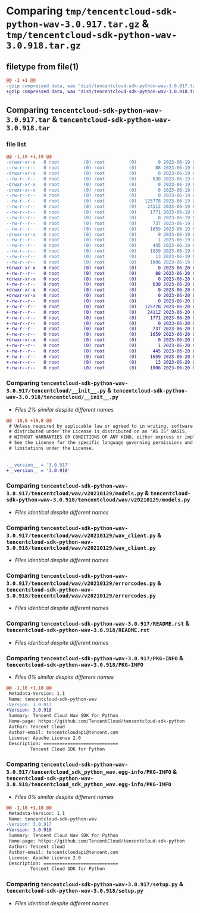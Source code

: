 # Comparing `tmp/tencentcloud-sdk-python-wav-3.0.917.tar.gz` & `tmp/tencentcloud-sdk-python-wav-3.0.918.tar.gz`

## filetype from file(1)

```diff
@@ -1 +1 @@
-gzip compressed data, was "dist/tencentcloud-sdk-python-wav-3.0.917.tar", last modified: Mon Jun 19 00:37:53 2023, max compression
+gzip compressed data, was "dist/tencentcloud-sdk-python-wav-3.0.918.tar", last modified: Tue Jun 20 02:52:51 2023, max compression
```

## Comparing `tencentcloud-sdk-python-wav-3.0.917.tar` & `tencentcloud-sdk-python-wav-3.0.918.tar`

### file list

```diff
@@ -1,19 +1,19 @@
-drwxr-xr-x   0 root         (0) root         (0)        0 2023-06-19 00:37:53.000000 tencentcloud-sdk-python-wav-3.0.917/
--rw-r--r--   0 root         (0) root         (0)       88 2023-06-19 00:37:53.000000 tencentcloud-sdk-python-wav-3.0.917/setup.cfg
-drwxr-xr-x   0 root         (0) root         (0)        0 2023-06-19 00:37:53.000000 tencentcloud-sdk-python-wav-3.0.917/tencentcloud/
--rw-r--r--   0 root         (0) root         (0)      630 2023-06-19 00:37:53.000000 tencentcloud-sdk-python-wav-3.0.917/tencentcloud/__init__.py
-drwxr-xr-x   0 root         (0) root         (0)        0 2023-06-19 00:37:53.000000 tencentcloud-sdk-python-wav-3.0.917/tencentcloud/wav/
-drwxr-xr-x   0 root         (0) root         (0)        0 2023-06-19 00:37:53.000000 tencentcloud-sdk-python-wav-3.0.917/tencentcloud/wav/v20210129/
--rw-r--r--   0 root         (0) root         (0)        0 2023-06-19 00:37:53.000000 tencentcloud-sdk-python-wav-3.0.917/tencentcloud/wav/v20210129/__init__.py
--rw-r--r--   0 root         (0) root         (0)   125778 2023-06-19 00:37:53.000000 tencentcloud-sdk-python-wav-3.0.917/tencentcloud/wav/v20210129/models.py
--rw-r--r--   0 root         (0) root         (0)    24112 2023-06-19 00:37:53.000000 tencentcloud-sdk-python-wav-3.0.917/tencentcloud/wav/v20210129/wav_client.py
--rw-r--r--   0 root         (0) root         (0)     1771 2023-06-19 00:37:53.000000 tencentcloud-sdk-python-wav-3.0.917/tencentcloud/wav/v20210129/errorcodes.py
--rw-r--r--   0 root         (0) root         (0)        0 2023-06-19 00:37:53.000000 tencentcloud-sdk-python-wav-3.0.917/tencentcloud/wav/__init__.py
--rw-r--r--   0 root         (0) root         (0)      737 2023-06-19 00:37:53.000000 tencentcloud-sdk-python-wav-3.0.917/README.rst
--rw-r--r--   0 root         (0) root         (0)     1659 2023-06-19 00:37:53.000000 tencentcloud-sdk-python-wav-3.0.917/PKG-INFO
-drwxr-xr-x   0 root         (0) root         (0)        0 2023-06-19 00:37:53.000000 tencentcloud-sdk-python-wav-3.0.917/tencentcloud_sdk_python_wav.egg-info/
--rw-r--r--   0 root         (0) root         (0)        1 2023-06-19 00:37:53.000000 tencentcloud-sdk-python-wav-3.0.917/tencentcloud_sdk_python_wav.egg-info/dependency_links.txt
--rw-r--r--   0 root         (0) root         (0)      445 2023-06-19 00:37:53.000000 tencentcloud-sdk-python-wav-3.0.917/tencentcloud_sdk_python_wav.egg-info/SOURCES.txt
--rw-r--r--   0 root         (0) root         (0)     1659 2023-06-19 00:37:53.000000 tencentcloud-sdk-python-wav-3.0.917/tencentcloud_sdk_python_wav.egg-info/PKG-INFO
--rw-r--r--   0 root         (0) root         (0)       13 2023-06-19 00:37:53.000000 tencentcloud-sdk-python-wav-3.0.917/tencentcloud_sdk_python_wav.egg-info/top_level.txt
--rw-r--r--   0 root         (0) root         (0)     1006 2023-06-19 00:37:53.000000 tencentcloud-sdk-python-wav-3.0.917/setup.py
+drwxr-xr-x   0 root         (0) root         (0)        0 2023-06-20 02:52:51.000000 tencentcloud-sdk-python-wav-3.0.918/
+-rw-r--r--   0 root         (0) root         (0)       88 2023-06-20 02:52:51.000000 tencentcloud-sdk-python-wav-3.0.918/setup.cfg
+drwxr-xr-x   0 root         (0) root         (0)        0 2023-06-20 02:52:51.000000 tencentcloud-sdk-python-wav-3.0.918/tencentcloud/
+-rw-r--r--   0 root         (0) root         (0)      630 2023-06-20 02:52:51.000000 tencentcloud-sdk-python-wav-3.0.918/tencentcloud/__init__.py
+drwxr-xr-x   0 root         (0) root         (0)        0 2023-06-20 02:52:51.000000 tencentcloud-sdk-python-wav-3.0.918/tencentcloud/wav/
+drwxr-xr-x   0 root         (0) root         (0)        0 2023-06-20 02:52:51.000000 tencentcloud-sdk-python-wav-3.0.918/tencentcloud/wav/v20210129/
+-rw-r--r--   0 root         (0) root         (0)        0 2023-06-20 02:52:51.000000 tencentcloud-sdk-python-wav-3.0.918/tencentcloud/wav/v20210129/__init__.py
+-rw-r--r--   0 root         (0) root         (0)   125778 2023-06-20 02:52:51.000000 tencentcloud-sdk-python-wav-3.0.918/tencentcloud/wav/v20210129/models.py
+-rw-r--r--   0 root         (0) root         (0)    24112 2023-06-20 02:52:51.000000 tencentcloud-sdk-python-wav-3.0.918/tencentcloud/wav/v20210129/wav_client.py
+-rw-r--r--   0 root         (0) root         (0)     1771 2023-06-20 02:52:51.000000 tencentcloud-sdk-python-wav-3.0.918/tencentcloud/wav/v20210129/errorcodes.py
+-rw-r--r--   0 root         (0) root         (0)        0 2023-06-20 02:52:51.000000 tencentcloud-sdk-python-wav-3.0.918/tencentcloud/wav/__init__.py
+-rw-r--r--   0 root         (0) root         (0)      737 2023-06-20 02:52:51.000000 tencentcloud-sdk-python-wav-3.0.918/README.rst
+-rw-r--r--   0 root         (0) root         (0)     1659 2023-06-20 02:52:51.000000 tencentcloud-sdk-python-wav-3.0.918/PKG-INFO
+drwxr-xr-x   0 root         (0) root         (0)        0 2023-06-20 02:52:51.000000 tencentcloud-sdk-python-wav-3.0.918/tencentcloud_sdk_python_wav.egg-info/
+-rw-r--r--   0 root         (0) root         (0)        1 2023-06-20 02:52:51.000000 tencentcloud-sdk-python-wav-3.0.918/tencentcloud_sdk_python_wav.egg-info/dependency_links.txt
+-rw-r--r--   0 root         (0) root         (0)      445 2023-06-20 02:52:51.000000 tencentcloud-sdk-python-wav-3.0.918/tencentcloud_sdk_python_wav.egg-info/SOURCES.txt
+-rw-r--r--   0 root         (0) root         (0)     1659 2023-06-20 02:52:51.000000 tencentcloud-sdk-python-wav-3.0.918/tencentcloud_sdk_python_wav.egg-info/PKG-INFO
+-rw-r--r--   0 root         (0) root         (0)       13 2023-06-20 02:52:51.000000 tencentcloud-sdk-python-wav-3.0.918/tencentcloud_sdk_python_wav.egg-info/top_level.txt
+-rw-r--r--   0 root         (0) root         (0)     1006 2023-06-20 02:52:51.000000 tencentcloud-sdk-python-wav-3.0.918/setup.py
```

### Comparing `tencentcloud-sdk-python-wav-3.0.917/tencentcloud/__init__.py` & `tencentcloud-sdk-python-wav-3.0.918/tencentcloud/__init__.py`

 * *Files 2% similar despite different names*

```diff
@@ -10,8 +10,8 @@
 # Unless required by applicable law or agreed to in writing, software
 # distributed under the License is distributed on an "AS IS" BASIS,
 # WITHOUT WARRANTIES OR CONDITIONS OF ANY KIND, either express or implied.
 # See the License for the specific language governing permissions and
 # limitations under the License.
 
 
-__version__ = '3.0.917'
+__version__ = '3.0.918'
```

### Comparing `tencentcloud-sdk-python-wav-3.0.917/tencentcloud/wav/v20210129/models.py` & `tencentcloud-sdk-python-wav-3.0.918/tencentcloud/wav/v20210129/models.py`

 * *Files identical despite different names*

### Comparing `tencentcloud-sdk-python-wav-3.0.917/tencentcloud/wav/v20210129/wav_client.py` & `tencentcloud-sdk-python-wav-3.0.918/tencentcloud/wav/v20210129/wav_client.py`

 * *Files identical despite different names*

### Comparing `tencentcloud-sdk-python-wav-3.0.917/tencentcloud/wav/v20210129/errorcodes.py` & `tencentcloud-sdk-python-wav-3.0.918/tencentcloud/wav/v20210129/errorcodes.py`

 * *Files identical despite different names*

### Comparing `tencentcloud-sdk-python-wav-3.0.917/README.rst` & `tencentcloud-sdk-python-wav-3.0.918/README.rst`

 * *Files identical despite different names*

### Comparing `tencentcloud-sdk-python-wav-3.0.917/PKG-INFO` & `tencentcloud-sdk-python-wav-3.0.918/PKG-INFO`

 * *Files 0% similar despite different names*

```diff
@@ -1,10 +1,10 @@
 Metadata-Version: 1.1
 Name: tencentcloud-sdk-python-wav
-Version: 3.0.917
+Version: 3.0.918
 Summary: Tencent Cloud Wav SDK for Python
 Home-page: https://github.com/TencentCloud/tencentcloud-sdk-python
 Author: Tencent Cloud
 Author-email: tencentcloudapi@tencent.com
 License: Apache License 2.0
 Description: ============================
         Tencent Cloud SDK for Python
```

### Comparing `tencentcloud-sdk-python-wav-3.0.917/tencentcloud_sdk_python_wav.egg-info/PKG-INFO` & `tencentcloud-sdk-python-wav-3.0.918/tencentcloud_sdk_python_wav.egg-info/PKG-INFO`

 * *Files 0% similar despite different names*

```diff
@@ -1,10 +1,10 @@
 Metadata-Version: 1.1
 Name: tencentcloud-sdk-python-wav
-Version: 3.0.917
+Version: 3.0.918
 Summary: Tencent Cloud Wav SDK for Python
 Home-page: https://github.com/TencentCloud/tencentcloud-sdk-python
 Author: Tencent Cloud
 Author-email: tencentcloudapi@tencent.com
 License: Apache License 2.0
 Description: ============================
         Tencent Cloud SDK for Python
```

### Comparing `tencentcloud-sdk-python-wav-3.0.917/setup.py` & `tencentcloud-sdk-python-wav-3.0.918/setup.py`

 * *Files identical despite different names*

